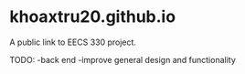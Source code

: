 # khoaxtru20.github.io
A public link to EECS 330 project.

TODO:
-back end
-improve general design and functionality
